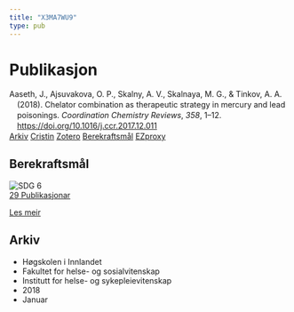 ```yaml
---
title: "X3MA7WU9"
type: pub
---
```

<h1>Publikasjon</h1>
<article id="csl-bib-container-X3MA7WU9" class="csl-bib-container">
  <div class="csl-bib-body" style="line-height: 1.35; padding-left: 1em; text-indent:-1em;">
  <div class="csl-entry">Aaseth, J., Ajsuvakova, O. P., Skalny, A. V., Skalnaya, M. G., &amp; Tinkov, A. A. (2018). Chelator combination as therapeutic strategy in mercury and lead poisonings. <i>Coordination Chemistry Reviews</i>, <i>358</i>, 1&#x2013;12. <a href="https://doi.org/10.1016/j.ccr.2017.12.011">https://doi.org/10.1016/j.ccr.2017.12.011</a></div>
</div>
  <div class="csl-bib-buttons">
    <a href="#taxonomy-article-X3MA7WU9" class="csl-bib-button">Arkiv</a>
    <a href alt="Cristin URL" class="csl-bib-button">Cristin</a>
    <a href alt="Zotero URL" class="csl-bib-button">Zotero</a>
    <a href="#sdg-article-X3MA7WU9" class="csl-bib-button">Berekraftsmål</a>
    <a href="http://ezproxy.inn.no/login?url=https://doi.org/10.1016/j.ccr.2017.12.011" class="csl-bib-button">EZproxy</a>
  </div>
  <div id="csl-bib-meta-container-X3MA7WU9"></div>
</article>
<div id="csl-bib-meta-X3MA7WU9" class="csl-bib-meta">
  <article id="sdg-article-X3MA7WU9" class="sdg-article">
    <h1>Berekraftsmål</h1>
    <div class="sdg-container"><div id="sdg6" class="sdg">
<img src="{{< params subfolder >}}images/sdg/sdg06_no.png" class="image" alt="SDG 6">
<div class="sdg-overlay">
<a href="{{< params subfolder >}}no/archive/?sdg=6#archive" class="sdg-publication-count"><span>29</span> Publikasjonar</a>
<p><a href="https://www.fn.no/om-fn/fns-baerekraftsmaal/rent-vann-og-gode-sanitaerforhold?lang=nno-NO" class="sdg-read-more">Les meir</a></p>
</div>
</div></div>
  </article>
  <article id="taxonomy-article-X3MA7WU9" class="taxonomy-article">
    <h1>Arkiv</h1>
    <ul>
      <li>Høgskolen i Innlandet</li>
      <li>Fakultet for helse- og sosialvitenskap</li>
      <li>Institutt for helse- og sykepleievitenskap</li>
      <li>2018</li>
      <li>Januar</li>
    </ul>
  </article>
</div>
